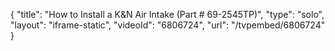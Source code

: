 {
    "title": "How to Install a K&N Air Intake (Part # 69-2545TP)",
    "type": "solo",
    "layout": "iframe-static",
    "videoId": "6806724",
    "url": "\/tvpembed\/6806724"
}